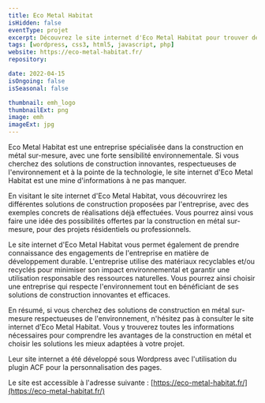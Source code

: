 ```yaml
---
title: Eco Metal Habitat
isHidden: false
eventType: projet
excerpt: Découvrez le site internet d'Eco Metal Habitat pour trouver des solutions de construction en métal sur-mesure, respectueuses de l'environnement.
tags: [wordpress, css3, html5, javascript, php]
website: https://eco-metal-habitat.fr/
repository:

date: 2022-04-15
isOngoing: false
isSeasonal: false

thumbnail: emh_logo
thumbnailExt: png
image: emh
imageExt: jpg
---
```


Eco Metal Habitat est une entreprise spécialisée dans la construction en métal sur-mesure, avec une forte sensibilité
environnementale. Si vous cherchez des solutions de construction innovantes, respectueuses de l'environnement et à la
pointe de la technologie, le site internet d'Eco Metal Habitat est une mine d'informations à ne pas manquer.

En visitant le site internet d'Eco Metal Habitat, vous découvrirez les différentes solutions de construction proposées
par l'entreprise, avec des exemples concrets de réalisations déjà effectuées. Vous pourrez ainsi vous faire une idée des
possibilités offertes par la construction en métal sur-mesure, pour des projets résidentiels ou professionnels.

Le site internet d'Eco Metal Habitat vous permet également de prendre connaissance des engagements de l'entreprise en
matière de développement durable. L'entreprise utilise des matériaux recyclables et/ou recyclés pour minimiser son
impact environnemental et garantir une utilisation responsable des ressources naturelles. Vous pourrez ainsi choisir une
entreprise qui respecte l'environnement tout en bénéficiant de ses solutions de construction innovantes et efficaces.

En résumé, si vous cherchez des solutions de construction en métal sur-mesure respectueuses de l'environnement,
n'hésitez pas à consulter le site internet d'Eco Metal Habitat. Vous y trouverez toutes les informations nécessaires
pour comprendre les avantages de la construction en métal et choisir les solutions les mieux adaptées à votre projet.

Leur site internet a été développé sous Wordpress avec l'utilisation du plugin ACF pour la personnalisation des pages.

Le site est accessible à l'adresse suivante : [https://eco-metal-habitat.fr/](https://eco-metal-habitat.fr/)
